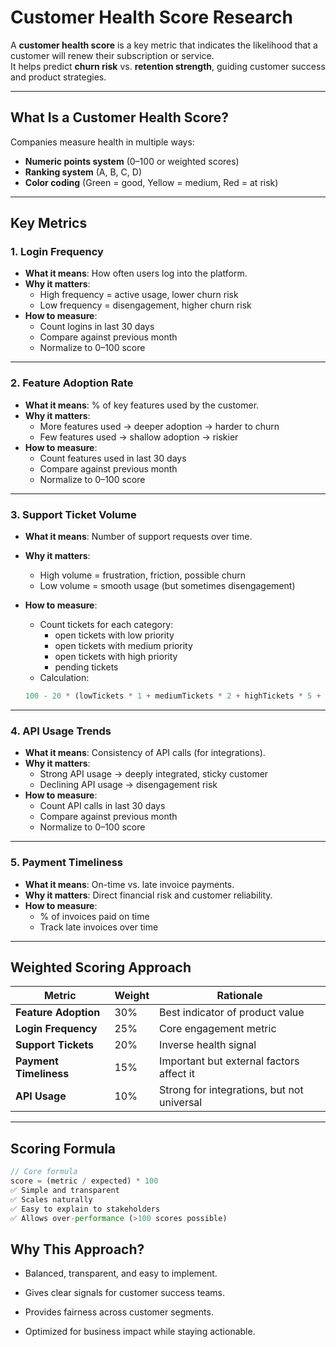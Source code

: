 # Customer Health Score Research

A **customer health score** is a key metric that indicates the likelihood that a customer will renew their subscription or service.  
It helps predict **churn risk** vs. **retention strength**, guiding customer success and product strategies.  

---

## What Is a Customer Health Score?
Companies measure health in multiple ways:
- **Numeric points system** (0–100 or weighted scores)  
- **Ranking system** (A, B, C, D)  
- **Color coding** (Green = good, Yellow = medium, Red = at risk)  

---
## Key Metrics

### 1️. Login Frequency
- **What it means**: How often users log into the platform.  
- **Why it matters**:  
  - High frequency = active usage, lower churn risk  
  - Low frequency = disengagement, higher churn risk  
- **How to measure**:  
  - Count logins in last 30 days  
  - Compare against previous month  
  - Normalize to 0–100 score  

---

### 2️. Feature Adoption Rate
- **What it means**: % of key features used by the customer.  
- **Why it matters**:  
  - More features used → deeper adoption → harder to churn  
  - Few features used → shallow adoption → riskier  
- **How to measure**:  
  - Count features used in last 30 days  
  - Compare against previous month  
  - Normalize to 0–100 score  

---

### 3. Support Ticket Volume
- **What it means**: Number of support requests over time.  
- **Why it matters**:  
  - High volume = frustration, friction, possible churn  
  - Low volume = smooth usage (but sometimes disengagement)  

- **How to measure**:  
  - Count tickets for each category:
    - open tickets with low priority
    - open tickets with medium priority
    - open tickets with high priority
    - pending tickets
  -  Calculation: 
  ```javascript 
  100 - 20 * (lowTickets * 1 + mediumTickets * 2 + highTickets * 5 + pendingTickets * 1) / (lowTickets + mediumTickets + highTickets + pendingTickets) 
   ```

---

### 4. API Usage Trends
- **What it means**: Consistency of API calls (for integrations).  
- **Why it matters**:  
  - Strong API usage → deeply integrated, sticky customer  
  - Declining API usage → disengagement risk  
- **How to measure**:  
  - Count API calls in last 30 days   
  - Compare against previous month
  - Normalize to 0–100 score  

---

### 5. Payment Timeliness
- **What it means**: On-time vs. late invoice payments.  
- **Why it matters**: Direct financial risk and customer reliability.  
- **How to measure**:  
  - % of invoices paid on time  
  - Track late invoices over time  

---

## Weighted Scoring Approach

| Metric              | Weight | Rationale |
|---------------------|--------|-----------|
| **Feature Adoption** | 30% | Best indicator of product value |
| **Login Frequency**  | 25% | Core engagement metric |
| **Support Tickets**  | 20% | Inverse health signal |
| **Payment Timeliness** | 15% | Important but external factors affect it |
| **API Usage**        | 10% | Strong for integrations, but not universal |

---

## Scoring Formula

```javascript
// Core formula
score = (metric / expected) * 100
✅ Simple and transparent
✅ Scales naturally
✅ Easy to explain to stakeholders
✅ Allows over-performance (>100 scores possible)
```

## Why This Approach?
- Balanced, transparent, and easy to implement.

- Gives clear signals for customer success teams.

- Provides fairness across customer segments.

- Optimized for business impact while staying actionable.

